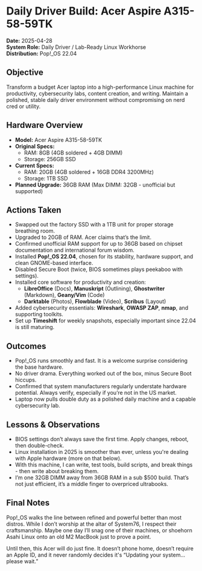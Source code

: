 # Daily Driver Build: Acer Aspire A315-58-59TK
**Date:** 2025-04-28  
**System Role:** Daily Driver / Lab-Ready Linux Workhorse  
**Distribution:** Pop!_OS 22.04  

## Objective  
Transform a budget Acer laptop into a high-performance Linux machine for productivity, cybersecurity labs, content creation, and writing. Maintain a polished, stable daily driver environment without compromising on nerd cred or utility.

## Hardware Overview  
- **Model:** Acer Aspire A315-58-59TK  
- **Original Specs:**  
  - RAM: 8GB (4GB soldered + 4GB DIMM)  
  - Storage: 256GB SSD  
- **Current Specs:**  
  - RAM: 20GB (4GB soldered + 16GB DDR4 3200MHz)  
  - Storage: 1TB SSD  
- **Planned Upgrade:** 36GB RAM (Max DIMM: 32GB - unofficial but supported)

## Actions Taken  
- Swapped out the factory SSD with a 1TB unit for proper storage breathing room.  
- Upgraded to 20GB of RAM. Acer claims that’s the limit.  
- Confirmed unofficial RAM support for up to 36GB based on chipset documentation and international forum wisdom.  
- Installed **Pop!_OS 22.04**, chosen for its stability, hardware support, and clean GNOME-based interface.  
- Disabled Secure Boot (twice, BIOS sometimes plays peekaboo with settings).  
- Installed core software for productivity and creation:  
  - **LibreOffice** (Docs), **Manuskript** (Outlining), **Ghostwriter** (Markdown), **Geany/Vim** (Code)  
  - **Darktable** (Photos), **Flowblade** (Video), **Scribus** (Layout)  
- Added cybersecurity essentials: **Wireshark**, **OWASP ZAP**, **nmap**, and supporting toolkits.  
- Set up **Timeshift** for weekly snapshots, especially important since 22.04 is still maturing.  

## Outcomes  
- Pop!_OS runs smoothly and fast. It is a welcome surprise considering the base hardware.  
- No driver drama. Everything worked out of the box, minus Secure Boot hiccups.  
- Confirmed that system manufacturers regularly understate hardware potential. Always verify, especially if you’re not in the US market.  
- Laptop now pulls double duty as a polished daily machine and a capable cybersecurity lab.  

## Lessons & Observations  
- BIOS settings don’t always save the first time. Apply changes, reboot, then double-check.  
- Linux installation in 2025 is smoother than ever, unless you're dealing with Apple hardware (more on that below).  
- With this machine, I can write, test tools, build scripts, and break things - then write about breaking them.  
- I’m one 32GB DIMM away from 36GB RAM in a sub $500 build. That’s not just efficient, it’s a middle finger to overpriced ultrabooks.  

## Final Notes  
Pop!_OS walks the line between refined and powerful better than most distros. While I don’t worship at the altar of System76, I respect their craftsmanship. Maybe one day I’ll snag one of their machines, or shoehorn Asahi Linux onto an old M2 MacBook just to prove a point.

Until then, this Acer will do just fine. It doesn’t phone home, doesn’t require an Apple ID, and it never randomly decides it's “Updating your system… please wait.”
